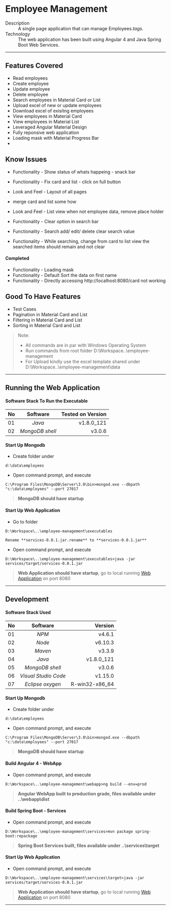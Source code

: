 Employee Management
===================

<dl>
  <dt>Description</dt>
  <dd>A single page application that can manage Employees.<em>tags</em>.</dd>
  <dt>Technology</dt>
  <dd>The web application has been built using Angular 4 and Java Spring Boot Web Services.</dd>
</dl>

---

##  Features Covered
- Read employees
- Create employee
- Update employee
- Delete employee
- Search employees in Material Card or List
- Upload excel of new or update employees
- Download excel of exisitng employees
- View employees in Material Card
- View employees in Material List
- Leveraged Angular Material Design
- Fully reponsive web application
- Loading mask with Material Progress Bar
- 

##  Know Issues


- Functionality - Show status of whats happeing - snack bar

- Functionality - Fix card and list - click on full button
- Look and Feel - Layout of all pages



- merge card and list some how
- Look and Feel - List view when not employee data, remove place holder
- Functionality - Clear option in search bar
- Functionality - Search add/ edit/ delete clear search value
- Functionality - While searching, change from card to list view the searched items should remain and not clear

#### Completed
- Functionality - Loading mask
- Functionality - Default Sort the data on first name
- Functionality - Directly accessing http://localhost:8080/card not working

##  Good To Have Features
- Test Cases
- Pagination in Material Card and List
- Filtering in Material Card and List
- Sorting in Material Card and List

> Note: 
> + All commands are in par with Windows Operating System
> + Run commands from root folder D:\Workspace\..\employee-management
> + For Upload kindly use the excel template shared under D:\Workspace\..\employee-management\data

---

##  Running the Web Application
####  Software Stack To Run the Executable
| No | Software                 | Tested on Version |
| -- |:------------------------:| -----------------:|
| 01 | *Java*                   | v1.8.0_121        |
| 02 | *MongoDB shell*          | v3.0.6            |

####  Start Up Mongodb
- Create folder under
```
d:\data\employees
```
- Open command prompt, and execute
```
C:\Program Files\MongoDB\Server\3.0\bin>mongod.exe --dbpath "c:\data\employees" --port 27017
```
> **MongoDB should have startup**

####  Start Up Web Application
- Go to  folder
```
D:\Workspace\..\employee-management\executables
```
```
Rename **services-0.0.1.jar.rename** to **services-0.0.1.jar**
```
- Open command prompt, and execute
```
D:\Workspace\..\employee-management\executables>java -jar services/target/services-0.0.1.jar
```

> **Web Application should have startup**, go to local running [Web Application](http://localhost:8080) on port 8080

---

##  Development
####  Software Stack Used
| No | Software                 | Version          |
| -- |:------------------------:| ----------------:|
| 01 | *NPM*                    | v4.6.1           |
| 02 | *Node*                   | v6.10.3          |
| 03 | *Maven*                  | v3.3.9           |
| 04 | *Java*                   | v1.8.0_121       |
| 05 | *MongoDB shell*          | v3.0.6           |
| 06 | *Visual Studio Code*     | v1.15.0          |
| 07 | *Eclipse oxygen*         | R-win32-x86_64   |

####  Start Up Mongodb
- Create folder under
```
d:\data\employees
```
- Open command prompt, and execute
```
C:\Program Files\MongoDB\Server\3.0\bin>mongod.exe --dbpath "c:\data\employees" --port 27017
```
> **MongoDB should have startup**

####  Build Angular 4 - WebApp
- Open command prompt, and execute
```
D:\Workspace\..\employee-management\webapp>ng build --env=prod
```
> **Angular WebApp built to production grade, files available under ..\webapp\dist**
  
####  Build Spring Boot - Services
- Open command prompt, and execute
```
D:\Workspace\..\employee-management\services>mvn package spring-boot:repackage
```
> **Spring Boot Services built, files available under ..\services\target**

####  Start Up Web Application
- Open command prompt, and execute
```
D:\Workspace\..\employee-management\services\target>java -jar services/target/services-0.0.1.jar
```
> **Web Application should have startup**, go to local running [Web Application](http://localhost:8080) on port 8080

---